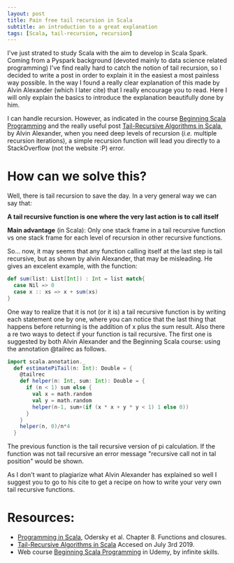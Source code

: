 ```yaml
---
layout: post
title: Pain free tail recursion in Scala
subtitle: an introduction to a great explanation
tags: [Scala, tail-recursion, recursion]
---
```


I've just strated to study Scala with the aim to develop in Scala Spark. Coming from a Pyspark background 
(devoted mainly to data science related programming) I've find really hard to catch the notion of tail recursion,
so I decided to write a post in order to explain it in the easiest a most painless way possible. In the way I found a really clear explanation of this made by Alvin Alexander (which I later cite) that I really encourage you to read. Here I will only explain the basics to introduce the explanation beautifully done by him.

I can handle recursion. However, as indicated in the course [Beginning Scala Programming](https://www.udemy.com/beginning-scala-programming/)
and the really useful post [Tail-Recursive Algorithms in Scala](https://alvinalexander.com/scala/fp-book/tail-recursive-algorithms), by Alvin Alexander,
when you need deep levels of recursion (*i.e.* multiple recursion iterations), a simple recursion function will lead you directly
to a StackOverflow (not the website :P) error.

# How can we solve this?

Well, there is tail recursion to save the day. In a very general way we can say that:

**A tail recursive function is one where the very last action is to call itself**

**Main advantage** (in Scala): Only one stack frame in a tail recursive function vs one stack frame for each
level of recursion in other recursive functions.

So... now, it may seems that any function calling itself at the last step is tail recursive, but as shown by alvin Alexander, that may be misleading. He gives an excelent example, with the function:

``` Scala
def sum(list: List[Int]) : Int = list match{
  case Nil => 0
  case x :: xs => x + sum(xs)
}
``` 
One way to realize that it is not (or it is) a tail recursive function is by writing each statement one by one, where you can notice that the last thing that happens before returning is the addition of x plus the sum result. Also there a re two ways to detect if your function is tail recursive. The first one is suggested by both Alvin Alexander and the Beginning Scala course: using the annotation @tailrec as follows.

``` Scala
import scala.annotation._
  def estimatePiTail(n: Int): Double = {
    @tailrec
    def helper(n: Int, sum: Int): Double = {
      if (n < 1) sum else {
        val x = math.random
        val y = math.random
        helper(n-1, sum+(if (x * x + y * y < 1) 1 else 0))
      }
    }
    helper(n, 0)/n*4
  }
```
The previous function is the tail recursive version of pi calculation. If the function was not tail recursive an error message "recursive call not in tal position" would be shown.

As I don't want to plagiarize what Alvin Alexander has explained so well I suggest you to go to his cite to get a recipe on how to write your very own tail recursive functions.


# Resources:

* [Programming in Scala](https://booksites.artima.com/programming_in_scala_3ed), Odersky et al. Chapter 8. Functions and closures.
* [Tail-Recursive Algorithms in Scala](https://alvinalexander.com/scala/fp-book/tail-recursive-algorithms) Accesed on July 3rd 2019.
* Web course [Beginning Scala Programming](https://www.udemy.com/beginning-scala-programming/) in Udemy, by infinite skills.
